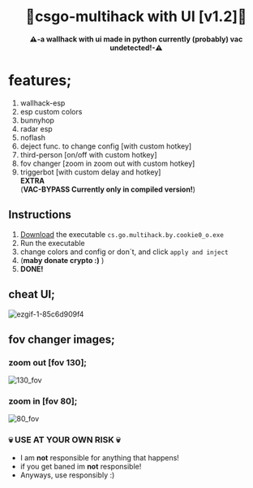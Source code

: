 <div align=center>
  
  # 💎csgo-multihack with UI [v1.2]💎
  
  **⚠️-a wallhack with ui made in python currently (probably) vac undetected!-⚠️** 
  
</div>


# features;
1. wallhack-esp
2. esp custom colors
3. bunnyhop
4. radar esp
5. noflash
6. deject func. to change config [with custom hotkey]
7. third-person [on/off with custom hotkey]
8. fov changer [zoom in zoom out with custom hotkey]
9. triggerbot [with custom delay and hotkey]  
**EXTRA**  
(**VAC-BYPASS Currently only in compiled version!**)

## Instructions
1. [Download](https://github.com/cookie0o/cs.go-multihack/releases/download/v1.2/cs.go.multihack.by.cookie0.o.rar) the executable `cs.go.multihack.by.cookie0_o.exe`
2. Run the executable 
3. change colors and config or don´t, and click `apply and inject`
4. (**maby donate crypto :)** )
5. **DONE!**

## cheat UI;
![ezgif-1-85c6d909f4](https://user-images.githubusercontent.com/81589649/155384144-3f3326f2-1f23-4d22-bcf9-5027300160d9.gif)

## fov changer images;
### **zoom out [fov 130];**
![130_fov](https://user-images.githubusercontent.com/81589649/154828467-64a508e4-0df8-49c7-b12a-9ea9f224e47e.png)
### **zoom in [fov 80];**
![80_fov](https://user-images.githubusercontent.com/81589649/154828473-637fabe8-4a9b-4349-a941-7e0c7353fd48.png)


### 💀 USE AT YOUR OWN RISK 💀
- I am **not** responsible for anything that happens!
- if you get baned im **not** responsible!
- Anyways, use responsibly :)
 
